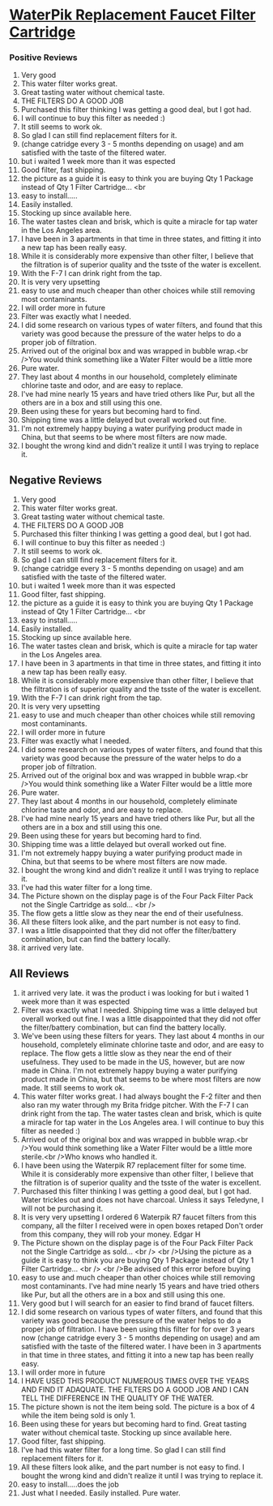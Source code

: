 # [WaterPik Replacement Faucet Filter Cartridge](https://products.checkmycream.com/products/WaterPik-Replacement-Faucet-Filter-Cartridge.html)

### Positive Reviews

<ol>
      <li>Very good</li>
      <li>This water filter works great.  </li>
      <li>Great tasting water without chemical taste.</li>
      <li>THE FILTERS DO A GOOD JOB</li>
      <li>Purchased this filter thinking I was getting a good deal, but I got had.</li>
      <li>I will continue to buy this filter as needed :)</li>
      <li>It still seems to work ok.</li>
      <li>So glad I can still find replacement filters for it.</li>
      <li>(change catridge every 3 - 5 months depending on usage) and am satisfied with the taste of the filtered water.</li>
      <li>but i waited 1 week more than it was espected</li>
      <li>Good filter, fast shipping.</li>
      <li>the picture as a guide it is easy to think you are buying Qty 1 Package instead of Qty 1 Filter Cartridge... &lt;br</li>
      <li>easy to install.....</li>
      <li>Easily installed.  </li>
      <li>Stocking up since available here.</li>
      <li>The water tastes clean and brisk, which is quite a miracle for tap water in the Los Angeles area.  </li>
      <li>I have been in 3 apartments in that time in three states, and fitting it into a new tap has been really easy.</li>
      <li>While it is considerably more expensive than other filter, I believe that the filtration is of superior quality and the tsste of the water is excellent.</li>
      <li>With the F-7 I can drink right from the tap.  </li>
      <li>It is very very upsetting</li>
      <li>easy to use and much cheaper than other choices while still removing most contaminants.</li>
      <li>I will order more in future</li>
      <li>Filter was exactly what I needed.  </li>
      <li>I did some research on various types of water filters, and found that this variety was good because the pressure of the water helps to do a proper job of filtration.</li>
      <li>Arrived out of the original box and was wrapped in bubble wrap.&lt;br /&gt;You would think something like a Water Filter would be a little more</li>
      <li>Pure water.</li>
      <li>They last about 4 months in our household, completely eliminate chlorine taste and odor, and are easy to replace.</li>
      <li>I&#x27;ve had mine nearly 15 years and have tried others like Pur, but all the others are in a box and still using this one.</li>
      <li>Been using these for years but becoming hard to find.</li>
      <li>Shipping time was a little delayed but overall worked out fine.  </li>
      <li>I&#x27;m not extremely happy buying a water purifying product made in China, but that seems to be where most filters are now made.</li>
      <li>I bought the wrong kind and didn&#x27;t realize it until I was trying to replace it.</li>
</ol>


<h2>Negative Reviews</h2>
<ol>
<li> Very good</li>
<li> This water filter works great.  </li>
<li> Great tasting water without chemical taste.</li>
<li> THE FILTERS DO A GOOD JOB</li>
<li> Purchased this filter thinking I was getting a good deal, but I got had.</li>
<li> I will continue to buy this filter as needed :)</li>
<li> It still seems to work ok.</li>
<li> So glad I can still find replacement filters for it.</li>
<li> (change catridge every 3 - 5 months depending on usage) and am satisfied with the taste of the filtered water.</li>
<li> but i waited 1 week more than it was espected</li>
<li> Good filter, fast shipping.</li>
<li> the picture as a guide it is easy to think you are buying Qty 1 Package instead of Qty 1 Filter Cartridge... &lt;br</li>
<li> easy to install.....</li>
<li> Easily installed.  </li>
<li> Stocking up since available here.</li>
<li> The water tastes clean and brisk, which is quite a miracle for tap water in the Los Angeles area.  </li>
<li> I have been in 3 apartments in that time in three states, and fitting it into a new tap has been really easy.</li>
<li> While it is considerably more expensive than other filter, I believe that the filtration is of superior quality and the tsste of the water is excellent.</li>
<li> With the F-7 I can drink right from the tap.  </li>
<li> It is very very upsetting</li>
<li> easy to use and much cheaper than other choices while still removing most contaminants.</li>
<li> I will order more in future</li>
<li> Filter was exactly what I needed.  </li>
<li> I did some research on various types of water filters, and found that this variety was good because the pressure of the water helps to do a proper job of filtration.</li>
<li> Arrived out of the original box and was wrapped in bubble wrap.&lt;br /&gt;You would think something like a Water Filter would be a little more</li>
<li> Pure water.</li>
<li> They last about 4 months in our household, completely eliminate chlorine taste and odor, and are easy to replace.</li>
<li> I&#x27;ve had mine nearly 15 years and have tried others like Pur, but all the others are in a box and still using this one.</li>
<li> Been using these for years but becoming hard to find.</li>
<li> Shipping time was a little delayed but overall worked out fine.  </li>
<li> I&#x27;m not extremely happy buying a water purifying product made in China, but that seems to be where most filters are now made.</li>
<li> I bought the wrong kind and didn&#x27;t realize it until I was trying to replace it.</li>
<li> I&#x27;ve had this water filter for a long time.</li>
<li> The Picture shown on the display page is of the Four Pack Filter Pack not the Single Cartridge as sold... &lt;br /&gt;</li>
<li> The flow gets a little slow as they near the end of their usefulness.</li>
<li> All these filters look alike, and the part number is not easy to find.</li>
<li> I was a little disappointed that they did not offer the filter/battery combination, but can find the battery locally.</li>
<li> it arrived very late.</li>
</ol>

<h2>All Reviews</h2>

<ol>
    <li> it arrived very late. it was the product i was looking for but i waited 1 week more than it was espected</li>
    <li> Filter was exactly what I needed.  Shipping time was a little delayed but overall worked out fine.  I was a little disappointed that they did not offer the filter/battery combination, but can find the battery locally.</li>
    <li> We&#x27;ve been using these filters for years. They last about 4 months in our household, completely eliminate chlorine taste and odor, and are easy to replace. The flow gets a little slow as they near the end of their usefulness. They used to be made in the US, however, but are now made in China. I&#x27;m not extremely happy buying a water purifying product made in China, but that seems to be where most filters are now made. It still seems to work ok.</li>
    <li> This water filter works great.  I had always bought the F-2 filter and then also ran my water through my Brita fridge pitcher.  With the F-7 I can drink right from the tap.  The water tastes clean and brisk, which is quite a miracle for tap water in the Los Angeles area.  I will continue to buy this filter as needed :)</li>
    <li> Arrived out of the original box and was wrapped in bubble wrap.&lt;br /&gt;You would think something like a Water Filter would be a little more sterile.&lt;br /&gt;Who knows who handled it.</li>
    <li> I have been using the Waterpik R7 replacement filter for some time.  While it is considerably more expensive than other filter, I believe that the filtration is of superior quality and the tsste of the water is excellent.</li>
    <li> Purchased this filter thinking I was getting a good deal, but I got had. Water trickles out and does not have charcoal. Unless it says Teledyne, I will not be purchasing it.</li>
    <li> It is very very upsetting I ordered 6 Waterpik R7 faucet filters  from this company, all the filter I received were in open boxes retaped  Don&#x27;t order from this company, they will rob your money.  Edgar H</li>
    <li> The Picture shown on the display page is of the Four Pack Filter Pack not the Single Cartridge as sold... &lt;br /&gt; &lt;br /&gt;Using the picture as a guide it is easy to think you are buying Qty 1 Package instead of Qty 1 Filter Cartridge... &lt;br /&gt; &lt;br /&gt;Be advised of this error before buying</li>
    <li> easy to use and much cheaper than other choices while still removing most contaminants. I&#x27;ve had mine nearly 15 years and have tried others like Pur, but all the others are in a box and still using this one.</li>
    <li> Very good but I will search for an easier to find brand of faucet filters.</li>
    <li> I did some research on various types of water filters, and found that this variety was good because the pressure of the water helps to do a proper job of filtration. I have been using this filter for for over 3 years now (change catridge every 3 - 5 months depending on usage) and am satisfied with the taste of the filtered water. I have been in 3 apartments in that time in three states, and fitting it into a new tap has been really easy.</li>
    <li> I will order more in future</li>
    <li> I HAVE USED THIS PRODUCT NUMEROUS TIMES OVER THE YEARS AND FIND IT ADAQUATE.  THE FILTERS DO A GOOD JOB AND I CAN TELL THE DIFFERENCE IN THE QUALITY OF THE WATER.</li>
    <li> The picture shown is not the item being sold. The picture is a box of 4 while the item being sold is only 1.</li>
    <li> Been using these for years but becoming hard to find. Great tasting water without chemical taste. Stocking up since available here.</li>
    <li> Good filter, fast shipping.</li>
    <li> I&#x27;ve had this water filter for a long time. So glad I can still find replacement filters for it.</li>
    <li> All these filters look alike, and the part number is not easy to find. I bought the wrong kind and didn&#x27;t realize it until I was trying to replace it.</li>
    <li> easy to install.....does the job</li>
    <li> Just what I needed.  Easily installed.  Pure water.</li>
</ol>




